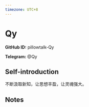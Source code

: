 ```yaml
---
timezone: UTC+8
---
```


# Qy

**GitHub ID:** pillowtalk-Qy

**Telegram:** @Qy

## Self-introduction

不断汲取新知，让思想丰盈，让灵魂强大。

## Notes

<!-- Content_START -->


<!-- Content_END -->
